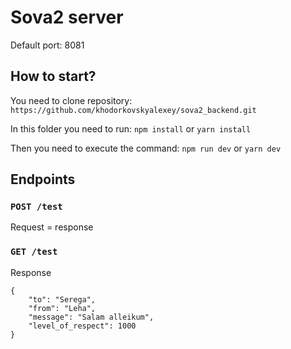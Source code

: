 # Sova2 server

Default port: 8081

## How to start?

You need to clone repository:
`https://github.com/khodorkovskyalexey/sova2_backend.git`

In this folder you need to run:
`npm install`
or
`yarn install`

Then you need to execute the command:
`npm run dev`
or
`yarn dev`

## Endpoints

### `POST /test`

Request = response

### `GET /test`

Response
~~~
{
    "to": "Serega",
    "from": "Leha",
    "message": "Salam alleikum",
    "level_of_respect": 1000
}
~~~
